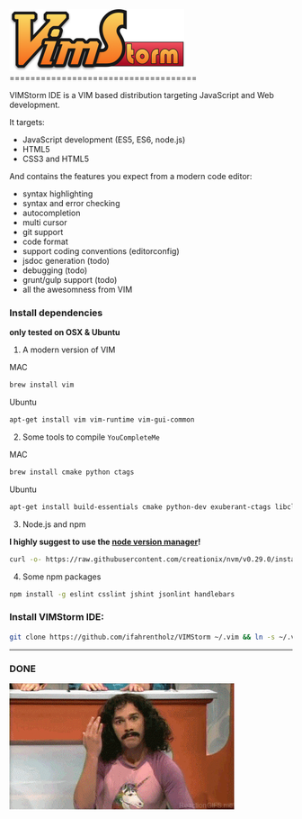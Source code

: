 <img src="resources/logo-large-x2.png" width="311" height="110" alt="VIMStorm IDE logo">
====================================

VIMStorm IDE is a VIM based distribution targeting JavaScript and Web development.

It targets:
 - JavaScript development (ES5, ES6, node.js)
 - HTML5
 - CSS3 and HTML5

And contains the features you expect from a modern code editor:
 - syntax highlighting
 - syntax and error checking
 - autocompletion
 - multi cursor
 - git support
 - code format
 - support coding conventions (editorconfig)
 - jsdoc generation (todo)
 - debugging (todo)
 - grunt/gulp support (todo)
 - all the awesomness from VIM


### Install dependencies
__only tested on OSX & Ubuntu__

 1. A modern version of VIM

  MAC
  ```bash
  brew install vim
  ```

  Ubuntu
  ```bash
  apt-get install vim vim-runtime vim-gui-common
  ```


 2. Some tools to compile `YouCompleteMe`

  MAC
  ```bash
  brew install cmake python ctags
  ```

  Ubuntu
  ```bash
  apt-get install build-essentials cmake python-dev exuberant-ctags libclang3.4-dev
  ```


 3. Node.js and npm

  __I highly suggest to use the [node version manager](https://github.com/creationix/nvm)!__

  ```bash
  curl -o- https://raw.githubusercontent.com/creationix/nvm/v0.29.0/install.sh | bash && nvm install 5.1.0
  ```

 4. Some npm packages

  ```bash
  npm install -g eslint csslint jshint jsonlint handlebars
  ```

### Install VIMStorm IDE:
  ```bash
  git clone https://github.com/ifahrentholz/VIMStorm ~/.vim && ln -s ~/.vim/.vimrc ~/.vimrc && vim
  ```


----


### DONE

<img src="resources/magicfingers.gif" width="400" height="224" alt="magic fingers gif">
